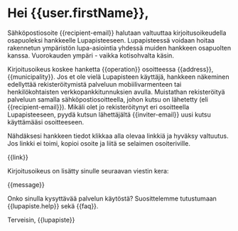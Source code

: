 # Hei {{user.firstName}},

S&auml;hk&ouml;postiosoite {{recipient-email}} halutaan valtuuttaa kirjoitusoikeudella osapuoleksi hankkeelle Lupapisteeseen. Lupapisteess&auml; voidaan hoitaa rakennetun ymp&auml;rist&ouml;n lupa-asiointia yhdess&auml; muiden hankkeen osapuolten kanssa. Vuorokauden ymp&auml;ri - vaikka kotisohvalta k&auml;sin.

Kirjoitusoikeus koskee hanketta {{operation}} osoitteessa {{address}}, {{municipality}}. Jos et ole viel&auml; Lupapisteen k&auml;ytt&auml;j&auml;, hankkeen n&auml;keminen edellytt&auml;&auml; rekister&ouml;itymist&auml; palveluun mobiilivarmenteen tai henkil&ouml;kohtaisten verkkopankkitunnuksien avulla. Muistathan rekister&ouml;ity&auml; palveluun samalla s&auml;hk&ouml;postiosoitteella, johon kutsu on l&auml;hetetty (eli {{recipient-email}}). Mik&auml;li olet jo rekister&ouml;itynyt eri osoitteella Lupapisteeseen, pyyd&auml; kutsun l&auml;hett&auml;j&auml;lt&auml; {{inviter-email}} uusi kutsu k&auml;ytt&auml;m&auml;&auml;si osoitteeseen.

N&auml;hd&auml;ksesi hankkeen tiedot klikkaa alla olevaa linkki&auml; ja hyv&auml;ksy valtuutus. Jos linkki ei toimi, kopioi osoite ja liit&auml; se selaimen osoiteriville.

{{link}}
 
Kirjoitusoikeus on lis&auml;tty sinulle seuraavan viestin kera:

{{message}}

Onko sinulla kysytt&auml;v&auml;&auml; palvelun k&auml;yt&ouml;st&auml;? Suosittelemme tutustumaan {{lupapiste.help}} sek&auml; {{faq}}.

Terveisin,
{{lupapiste}}